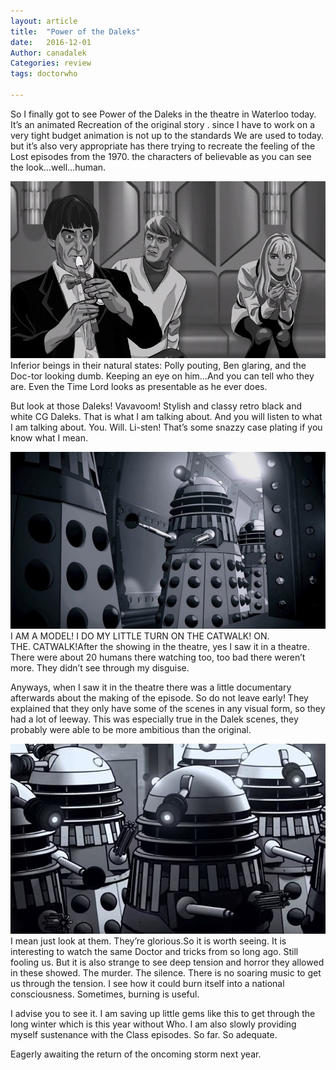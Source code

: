 ```yaml
---
layout: article
title:	"Power of the Daleks"
date:	2016-12-01
Author: canadalek
Categories: review
tags: doctorwho

---
```


So I finally got to see Power of the Daleks in the theatre in Waterloo today. It’s an animated Recreation of the original story . since I have to work on a very tight budget animation is not up to the standards We are used to today. but it’s also very appropriate has there trying to recreate the feeling of the Lost episodes from the 1970. the characters of believable as you can see the look…well…human.

![](/img/1*iaG8g3UrP4iV1g-mRiVMQA.png)Inferior beings in their natural states: Polly pouting, Ben glaring, and the Doc-tor looking dumb. Keeping an eye on him…And you can tell who they are. Even the Time Lord looks as presentable as he ever does.

But look at those Daleks! Vavavoom! Stylish and classy retro black and white CG Daleks. That is what I am talking about. And you will listen to what I am talking about. You. Will. Li-sten! That’s some snazzy case plating if you know what I mean.

![](/img/1*CQgew3ziNd-YPqJt9hsBMA.jpeg)I AM A MODEL! I DO MY LITTLE TURN ON THE CATWALK! ON. THE. CATWALK!After the showing in the theatre, yes I saw it in a theatre. There were about 20 humans there watching too, too bad there weren’t more. They didn’t see through my disguise.

Anyways, when I saw it in the theatre there was a little documentary afterwards about the making of the episode. So do not leave early! They explained that they only have some of the scenes in any visual form, so they had a lot of leeway. This was especially true in the Dalek scenes, they probably were able to be more ambitious than the original.

![](/img/1*jkB3SrI6o2p5gc7QJ8UeQQ.jpeg)I mean just look at them. They’re glorious.So it is worth seeing. It is interesting to watch the same Doctor and tricks from so long ago. Still fooling us. But it is also strange to see deep tension and horror they allowed in these showed. The murder. The silence. There is no soaring music to get us through the tension. I see how it could burn itself into a national consciousness. Sometimes, burning is useful.

I advise you to see it. I am saving up little gems like this to get through the long winter which is this year without Who. I am also slowly providing myself sustenance with the Class episodes. So far. So adequate.

Eagerly awaiting the return of the oncoming storm next year.

  
